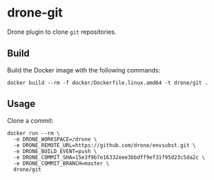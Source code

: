 # drone-git

Drone plugin to clone `git` repositories.

## Build

Build the Docker image with the following commands:

```
docker build --rm -f docker/Dockerfile.linux.amd64 -t drone/git .
```

## Usage

Clone a commit:

```
docker run --rm \
  -e DRONE_WORKSPACE=/drone \
  -e DRONE_REMOTE_URL=https://github.com/drone/envsubst.git \
  -e DRONE_BUILD_EVENT=push \
  -e DRONE_COMMIT_SHA=15e3f9b7e16332eee3bbdff9ef31f95d23c5da2c \
  -e DRONE_COMMIT_BRANCH=master \
  drone/git
```


